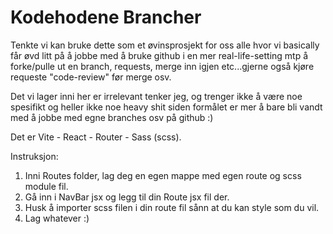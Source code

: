 # Kodehodene Brancher

Tenkte vi kan bruke dette som et øvinsprosjekt for oss alle hvor vi basically får øvd litt på å jobbe med å bruke github i en mer real-life-setting mtp å forke/pulle ut en branch, requests, merge inn igjen etc...gjerne også kjøre requeste "code-review" før merge osv.

Det vi lager inni her er irrelevant tenker jeg, og trenger ikke å være noe spesifikt og heller ikke noe heavy shit siden formålet er mer å bare bli vandt med å jobbe med egne branches osv på github :)

Det er Vite - React - Router - Sass (scss).

Instruksjon:

1. Inni Routes folder, lag deg en egen mappe med egen route og scss module fil.
2. Gå inn i NavBar jsx og legg til din Route jsx fil der.
3. Husk å importer scss filen i din route fil sånn at du kan style som du vil.
4. Lag whatever :)
